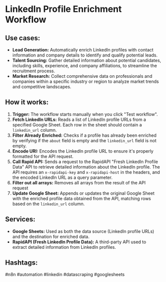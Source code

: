 # LinkedIn Profile Enrichment Workflow

## Use cases:

-   **Lead Generation:** Automatically enrich LinkedIn profiles with contact information and company details to identify and qualify potential leads.
-   **Talent Sourcing:** Gather detailed information about potential candidates, including skills, experience, and company affiliations, to streamline the recruitment process.
-   **Market Research:** Collect comprehensive data on professionals and companies within a specific industry or region to analyze market trends and competitive landscapes.

## How it works:

1.  **Trigger:** The workflow starts manually when you click "Test workflow".
2.  **Fetch LinkedIn URLs:** Reads a list of LinkedIn profile URLs from a specified Google Sheet. Each row in the sheet should contain a `linkedin_url` column.
3.  **Filter Already Enriched:** Checks if a profile has already been enriched by verifying if the `about` field is empty and the `linkedin_url` field is not empty.
4.  **Encode URI:** Encodes the LinkedIn profile URL to ensure it's properly formatted for the API request.
5.  **Call Rapid API:** Sends a request to the RapidAPI "Fresh LinkedIn Profile Data" API to retrieve detailed information about the LinkedIn profile. The API requires an `x-rapidapi-key` and `x-rapidapi-host` in the headers, and the encoded LinkedIn URL as a query parameter.
6.  **Filter out all arrays:** Removes all arrays from the result of the API request
7.  **Update Google Sheet:** Appends or updates the original Google Sheet with the enriched profile data obtained from the API, matching rows based on the `linkedin_url` column.

## Services:

-   **Google Sheets:** Used as both the data source (LinkedIn profile URLs) and the destination for enriched data.
-   **RapidAPI (Fresh LinkedIn Profile Data):** A third-party API used to extract detailed information from LinkedIn profiles.

## Hashtags:

#n8n #automation #linkedin #datascraping #googlesheets
